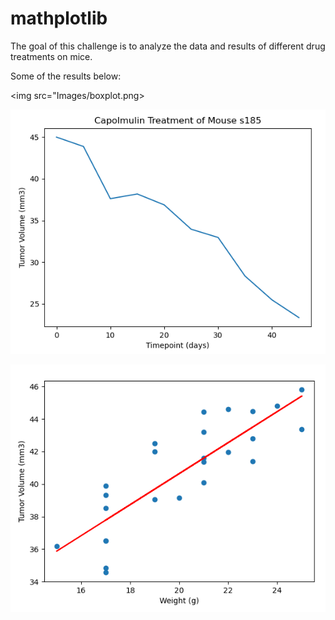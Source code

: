 # mathplotlib

The goal of this challenge is to analyze the data and results of different drug treatments on mice.

Some of the results below:

<img src="Images/boxplot.png>

![](Images/mouse_s185.png)

![](Images/linear_regression.png)